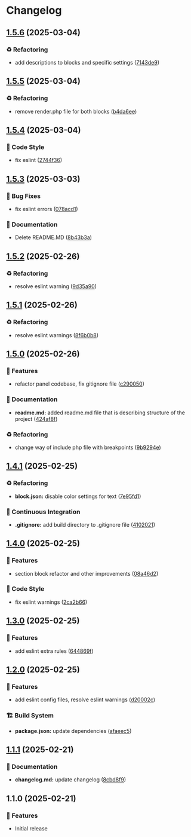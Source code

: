 # Changelog

## [1.5.6](https://github.com/RichForever/tt-theme-blocks/compare/1.5.5...1.5.6) (2025-03-04)

### ♻️ Refactoring

* add descriptions to blocks and specific settings ([7143de9](https://github.com/RichForever/tt-theme-blocks/commit/7143de963f5cefed6eb5603dcd77f2f72b66089e))

## [1.5.5](https://github.com/RichForever/tt-theme-blocks/compare/1.5.4...1.5.5) (2025-03-04)

### ♻️ Refactoring

* remove render.php file for both blocks ([b4da6ee](https://github.com/RichForever/tt-theme-blocks/commit/b4da6ee01da4ad8f4e2dfaa0deb02990aae059e8))

## [1.5.4](https://github.com/RichForever/tt-theme-blocks/compare/1.5.3...1.5.4) (2025-03-04)

### 💄 Code Style

* fix eslint ([2744f36](https://github.com/RichForever/tt-theme-blocks/commit/2744f369eac2fb3b305a56dedfe33518c70e1ba5))

## [1.5.3](https://github.com/RichForever/tt-theme-blocks/compare/1.5.2...1.5.3) (2025-03-03)

### 🐛 Bug Fixes

* fix eslint errors ([078acd1](https://github.com/RichForever/tt-theme-blocks/commit/078acd13585da335f4fa70d0bdbb028854e90ed6))

### 📝 Documentation

* Delete README.MD ([8b43b3a](https://github.com/RichForever/tt-theme-blocks/commit/8b43b3a6f760e9c54c129d4819a24935d4024e53))

## [1.5.2](https://github.com/RichForever/tt-theme-blocks/compare/1.5.1...1.5.2) (2025-02-26)

### ♻️ Refactoring

* resolve eslint warning ([9d35a90](https://github.com/RichForever/tt-theme-blocks/commit/9d35a90db6595c44617daebbd209c9d35723d409))

## [1.5.1](https://github.com/RichForever/tt-theme-blocks/compare/1.5.0...1.5.1) (2025-02-26)

### ♻️ Refactoring

* resolve eslint warnings ([8f6b0b8](https://github.com/RichForever/tt-theme-blocks/commit/8f6b0b84957405f2c3901b3c8bfdf1ac9e1a4a66))

## [1.5.0](https://github.com/RichForever/tt-theme-blocks/compare/1.4.1...1.5.0) (2025-02-26)

### 🚀 Features

* refactor panel codebase, fix gitignore file ([c290050](https://github.com/RichForever/tt-theme-blocks/commit/c290050b8871ce9724e8f3cf0e27136272271aa9))

### 📝 Documentation

* **readme.md:** added readme.md file that is describing structure of the project ([424af8f](https://github.com/RichForever/tt-theme-blocks/commit/424af8f89d0de288c0187868584eed7dd32d6316))

### ♻️ Refactoring

* change way of include php file with breakpoints ([9b9294e](https://github.com/RichForever/tt-theme-blocks/commit/9b9294e8082ef1bbde93af6c26f1194f62f6d861))

## [1.4.1](https://github.com/RichForever/tt-theme-blocks/compare/1.4.0...1.4.1) (2025-02-25)

### ♻️ Refactoring

* **block.json:** disable color settings for text ([7e95fd1](https://github.com/RichForever/tt-theme-blocks/commit/7e95fd1a22df50082cc08b78c685c7ec7f43af88))

### 🔧 Continuous Integration

* **.gitignore:** add build directory to .gitignore file ([4102021](https://github.com/RichForever/tt-theme-blocks/commit/4102021679907c861242df7fb21561e892c5b87a))

## [1.4.0](https://github.com/RichForever/tt-theme-blocks/compare/1.3.0...1.4.0) (2025-02-25)

### 🚀 Features

* section block refactor and other improvements ([08a46d2](https://github.com/RichForever/tt-theme-blocks/commit/08a46d20333c78ed4fe4a27dff8025ec1f1c39ae))

### 💄 Code Style

* fix eslint warnings ([2ca2b66](https://github.com/RichForever/tt-theme-blocks/commit/2ca2b6610bdb65cc9534d926f73e07416a4209de))

## [1.3.0](https://github.com/RichForever/tt-theme-blocks/compare/1.2.0...1.3.0) (2025-02-25)

### 🚀 Features

* add eslint extra rules ([644869f](https://github.com/RichForever/tt-theme-blocks/commit/644869fe8483bcc8be2f62c08462828021dca85e))

## [1.2.0](https://github.com/RichForever/tt-theme-blocks/compare/1.1.1...1.2.0) (2025-02-25)

### 🚀 Features

* add eslint config files, resolve eslint warnings ([d20002c](https://github.com/RichForever/tt-theme-blocks/commit/d20002c848e79bee8936f4c84677519d692f377a))

### 🏗 Build System

* **package.json:** update dependencies ([afaeec5](https://github.com/RichForever/tt-theme-blocks/commit/afaeec5f453ffa03627c88c953615ec54562d832))

## [1.1.1](https://github.com/RichForever/tt-theme-blocks/compare/1.1.0...1.1.1) (2025-02-21)

### 📝 Documentation

* **changelog.md:** update changelog ([8cbd8f9](https://github.com/RichForever/tt-theme-blocks/commit/8cbd8f9e4812159b4de49b94239e18444c483c1f))

## 1.1.0 (2025-02-21)

### 🚀 Features

* Initial release
